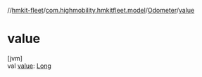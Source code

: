 //[hmkit-fleet](../../../index.md)/[com.highmobility.hmkitfleet.model](../index.md)/[Odometer](index.md)/[value](value.md)

# value

[jvm]\
val [value](value.md): [Long](https://kotlinlang.org/api/latest/jvm/stdlib/kotlin/-long/index.html)
